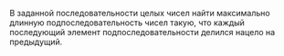В заданной последовательности целых чисел найти максимально длинную подпоследовательность чисел такую, что каждый последующий элемент подпоследовательности делился нацело на предыдущий.

